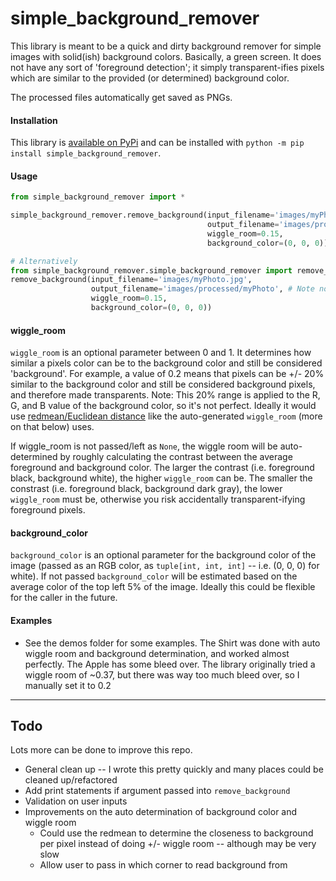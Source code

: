 # simple_background_remover
This library is meant to be a quick and dirty background remover for simple images with solid(ish) background colors. Basically, a green screen. It does not have any sort of 'foreground detection'; it simply transparent-ifies pixels which are similar to the provided (or determined) background color.

The processed files automatically get saved as PNGs.

#### Installation
This library is [available on PyPi](https://pypi.org/project/simple-background-remover/) and can be installed with `python -m pip install simple_background_remover`.

#### Usage
```python
from simple_background_remover import *

simple_background_remover.remove_background(input_filename='images/myPhoto.jpg',
                                            output_filename='images/processed/myPhoto', # Note no file extension
                                            wiggle_room=0.15, 
                                            background_color=(0, 0, 0))

# Alternatively
from simple_background_remover.simple_background_remover import remove_background
remove_background(input_filename='images/myPhoto.jpg',
                  output_filename='images/processed/myPhoto', # Note no file extension
                  wiggle_room=0.15, 
                  background_color=(0, 0, 0))
```

#### wiggle_room
`wiggle_room` is an optional parameter between 0 and 1. It determines how similar a pixels color can be to the background color and still be considered 'background'. For example, a value of 0.2 means that pixels can be +/- 20% similar to the background color and still be considered background pixels, and therefore made transparents. Note: This 20% range is applied to the R, G, and B value of the background color, so it's not perfect. Ideally it would use [redmean/Euclidean distance](https://en.wikipedia.org/wiki/Color_difference) like the auto-generated `wiggle_room` (more on that below) uses.

If wiggle_room is not passed/left as `None`, the wiggle room will be auto-determined by roughly calculating the contrast between the average foreground and background color. The larger the contrast (i.e. foreground black, background white), the higher `wiggle_room` can be. The smaller the constrast (i.e. foreground black, background dark gray), the lower `wiggle_room` must be, otherwise you risk accidentally transparent-ifying foreground pixels.

#### background_color
`background_color` is an optional parameter for the background color of the image (passed as an RGB color, as `tuple[int, int, int]` -- i.e. (0, 0, 0) for white). If not passed `background_color` will be estimated based on the average color of the top left 5% of the image. Ideally this could be flexible for the caller in the future. 

#### Examples
 - See the demos folder for some examples. The Shirt was done with auto wiggle room and background determination, and worked almost perfectly. The Apple has some bleed over. The library originally tried a wiggle room of ~0.37, but there was way too much bleed over, so I manually set it to 0.2

---
## Todo
Lots more can be done to improve this repo. 
 - General clean up -- I wrote this pretty quickly and many places could be cleaned up/refactored
 - Add print statements if argument passed into `remove_background`
 - Validation on user inputs
 - Improvements on the auto determination of background color and wiggle room
   - Could use the redmean to determine the closeness to background per pixel instead of doing +/- wiggle room -- although may be very slow
   - Allow user to pass in which corner to read background from